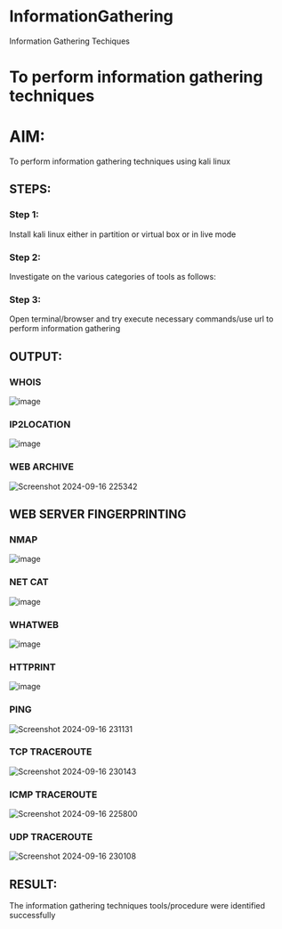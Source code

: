 # InformationGathering
Information Gathering Techiques

# To perform information gathering techniques

# AIM:

To perform information gathering techniques using kali linux 

## STEPS:

### Step 1:

Install kali linux either in partition or virtual box or in live mode

### Step 2:

Investigate on the various categories of tools as follows:

### Step 3:
Open terminal/browser and try execute necessary commands/use url to perform information gathering


## OUTPUT:

### WHOIS
![image](https://github.com/user-attachments/assets/015fee00-e3ca-4a6f-8193-51a891d9dd8c)

### IP2LOCATION
![image](https://github.com/user-attachments/assets/b8401200-b4de-4522-a447-88a700232863)

### WEB ARCHIVE
![Screenshot 2024-09-16 225342](https://github.com/user-attachments/assets/39bbce70-c8c3-4d0a-aaa9-0d3700c611ca)

## WEB SERVER FINGERPRINTING
### NMAP
![image](https://github.com/user-attachments/assets/4b6aae58-f38a-4993-ab36-e063be7342a9)

### NET CAT
![image](https://github.com/user-attachments/assets/3b201d5c-23d3-4917-8b9f-b163fce73c14)

### WHATWEB
![image](https://github.com/user-attachments/assets/7c847957-8539-4fa2-8a76-7ed003af0ba2)

### HTTPRINT
![image](https://github.com/user-attachments/assets/7b6b91e8-2032-441b-93c3-fd296e095d4d)

### PING
![Screenshot 2024-09-16 231131](https://github.com/user-attachments/assets/a9e2c467-a154-40d6-909c-72032c7ab64f)

### TCP TRACEROUTE
![Screenshot 2024-09-16 230143](https://github.com/user-attachments/assets/2c58e15b-ec95-4c10-a37d-69386361e02f)

### ICMP TRACEROUTE
![Screenshot 2024-09-16 225800](https://github.com/user-attachments/assets/2b7849a5-5064-4c84-9665-aa0029842499)

### UDP TRACEROUTE
![Screenshot 2024-09-16 230108](https://github.com/user-attachments/assets/2fbee8fc-b000-4510-b83d-793d7e432607)



## RESULT:
The information gathering techniques tools/procedure were  identified successfully
